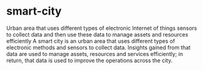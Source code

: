 # smart-city
Urban area that uses different types of electronic Internet of things sensors to collect data and then use these data to manage assets and resources efficiently A smart city is an urban area that uses different types of electronic methods and sensors to collect data. Insights gained from that data are used to manage assets, resources and services efficiently; in return, that data is used to improve the operations across the city.
